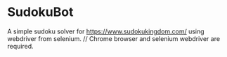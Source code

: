 # SudokuBot

A simple sudoku solver for https://www.sudokukingdom.com/ using webdriver from selenium. //
Chrome browser and selenium webdriver are required.
